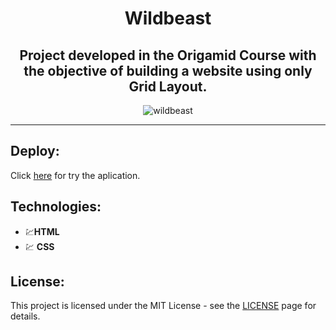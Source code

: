 <div align="center">

# Wildbeast

</div>

<div align="center">
  
## Project developed in the Origamid Course with the objective of building a website using only Grid Layout.

</div>

<div align="center">
  <img src="./video/wildbeast.gif" alt="wildbeast">
</div>

<hr />

## Deploy:
Click [here](https://joaogalhardi.github.io/Wildbeast/) for try the aplication.

## Technologies:

- 💹**HTML**  
- 💹 **CSS** 


## License:

This project is licensed under the MIT License - see the [LICENSE](https://opensource.org/licenses/MIT) page for details.

